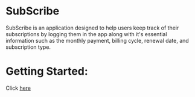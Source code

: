 # SubScribe


SubScribe is an application designed to help users keep track of their subscriptions by logging them in the app along with it's essential information such as the monthly payment, billing cycle, renewal date, and subscription type.

# Getting Started:

Click [here]()